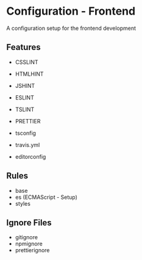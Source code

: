 # Configuration - Frontend

A configuration setup for the frontend development

## Features

- CSSLINT
- HTMLHINT
- JSHINT
- ESLINT
- TSLINT
- PRETTIER

- tsconfig
- travis.yml
- editorconfig

## Rules

- base
- es (ECMAScript - Setup)
- styles

## Ignore Files

- gitignore
- npmignore
- prettierignore
